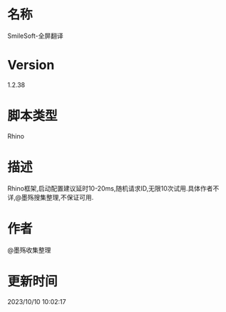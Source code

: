 # 名称
SmileSoft-全屏翻译
# Version
1.2.38
# 脚本类型
Rhino
# 描述
Rhino框架,启动配置建议延时10-20ms,随机请求ID,无限10次试用.具体作者不详,@墨殇搜集整理,不保证可用.
# 作者
@墨殇收集整理
# 更新时间
2023/10/10 10:02:17